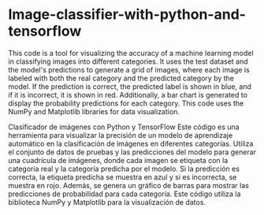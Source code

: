 # Image-classifier-with-python-and-tensorflow

This code is a tool for visualizing the accuracy of a machine learning model in classifying images into different categories. It uses the test dataset and the model's predictions to generate a grid of images, where each image is labeled with both the real category and the predicted category by the model. If the prediction is correct, the predicted label is shown in blue, and if it is incorrect, it is shown in red. Additionally, a bar chart is generated to display the probability predictions for each category. This code uses the NumPy and Matplotlib libraries for data visualization.

Clasificador de imágenes con Python y TensorFlow
Este código es una herramienta para visualizar la precisión de un modelo de aprendizaje automático en la clasificación de imágenes en diferentes categorías. Utiliza el conjunto de datos de pruebas y las predicciones del modelo para generar una cuadrícula de imágenes, donde cada imagen se etiqueta con la categoría real y la categoría predicha por el modelo. Si la predicción es correcta, la etiqueta predicha se muestra en azul y si es incorrecta, se muestra en rojo. Además, se genera un gráfico de barras para mostrar las predicciones de probabilidad para cada categoría. Este código utiliza la biblioteca NumPy y Matplotlib para la visualización de datos.
